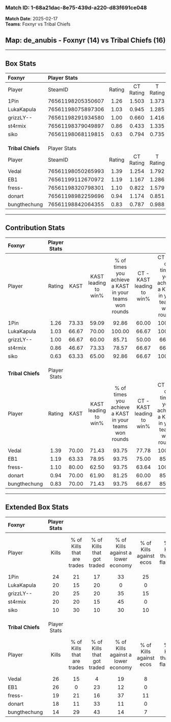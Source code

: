 ### Match ID: 1-68a21dac-8e75-439d-a220-d83f691ce048  
**Match Date**: 2025-02-17  
**Teams**: Foxnyr vs Tribal Chiefs  

## **Map**: de_anubis - Foxnyr (14) vs Tribal Chiefs (16)  
---  

## Box Stats  

| **Foxnyr**        | Player Stats      |        |           |          |       |      |       |         |        |      |     |
| :- | :- | :-: | :-: | :-: | :-: | :-: | :-: | :-: | :-: | :-: | :-: |
| Player            | SteamID           | Rating | CT Rating | T Rating | KAST  | ADR  | Kills | Assists | Deaths | K/D  | HS% |
| 1Pin              | 76561198205350607 |  1.26  |   1.503   |  1.373   | 73.33 | 97.5 |  24   |   11    |   21   | 1.14 | 45  |
| LukaKapula        | 76561198075897306 |  1.03  |   0.945   |  1.285   | 66.67 | 82.9 |  20   |    8    |   22   | 0.91 | 55  |
| grizzLY--         | 76561198291934580 |  1.00  |   0.660   |  1.416   | 66.67 | 71.1 |  20   |    7    |   21   | 0.95 | 45  |
| st4rmix           | 76561198379049897 |  0.86  |   0.433   |  1.335   | 46.67 | 78.7 |  20   |    6    |   22   | 0.91 | 55  |
| siko              | 76561198068119815 |  0.63  |   0.794   |  0.735   | 63.33 | 43.7 |  10   |    6    |   19   | 0.53 | 40  |
|                   |                   |        |           |          |       |      |       |         |        |      |     |
|                   |                   |        |           |          |       |      |       |         |        |      |     |
|                   |                   |        |           |          |       |      |       |         |        |      |     |
| **Tribal Chiefs** | Player Stats      |        |           |          |       |      |       |         |        |      |     |
| Player            | SteamID           | Rating | CT Rating | T Rating | KAST  | ADR  | Kills | Assists | Deaths | K/D  | HS% |
| Vedal             | 76561198050265993 |  1.39  |   1.254   |  1.792   | 70.00 | 97.9 |  26   |    5    |   15   | 1.73 | 65  |
| EB1               | 76561199112670972 |  1.19  |   1.167   |  1.286   | 63.33 | 87.4 |  26   |    3    |   21   | 1.24 | 11  |
| fress-            | 76561198320798301 |  1.10  |   0.822   |  1.579   | 80.00 | 60.1 |  19   |    6    |   17   | 1.12 | 47  |
| donart            | 76561198982259696 |  0.94  |   1.174   |  0.851   | 70.00 | 67.0 |  18   |    8    |   22   | 0.82 | 61  |
| bungthechung      | 76561198842064355 |  0.83  |   0.787   |  0.988   | 70.00 | 62.7 |  14   |    9    |   21   | 0.67 | 64  |
---  

## Contribution Stats  

| **Foxnyr**        | Player Stats |       |                      |                                                        |                           |                                                             |                          |                                                            |
| :- | :-: | :-: | :-: | :-: | :-: | :-: | :-: | :-: |
| Player            |    Rating    | KAST  | KAST leading to win% | % of times you achieve a KAST in your teams won rounds | CT - KAST leading to win% | CT - % of times you achieve a KAST in your teams won rounds | T - KAST leading to win% | T - % of times you achieve a KAST in your teams won rounds |
| 1Pin              |     1.26     | 73.33 |        59.09         |                         92.86                          |           60.00           |                           100.00                            |          58.33           |                           87.50                            |
| LukaKapula        |     1.03     | 66.67 |        70.00         |                         100.00                         |           66.67           |                           100.00                            |          72.73           |                           100.00                           |
| grizzLY--         |     1.00     | 66.67 |        60.00         |                         85.71                          |           50.00           |                            66.67                            |          66.67           |                           100.00                           |
| st4rmix           |     0.86     | 46.67 |        73.33         |                         78.57                          |           66.67           |                            66.67                            |          77.78           |                           87.50                            |
| siko              |     0.63     | 63.33 |        65.00         |                         92.86                          |           66.67           |                           100.00                            |          63.64           |                           87.50                            |
|                   |              |       |                      |                                                        |                           |                                                             |                          |                                                            |
|                   |              |       |                      |                                                        |                           |                                                             |                          |                                                            |
|                   |              |       |                      |                                                        |                           |                                                             |                          |                                                            |
| **Tribal Chiefs** | Player Stats |       |                      |                                                        |                           |                                                             |                          |                                                            |
| Player            |    Rating    | KAST  | KAST leading to win% | % of times you achieve a KAST in your teams won rounds | CT - KAST leading to win% | CT - % of times you achieve a KAST in your teams won rounds | T - KAST leading to win% | T - % of times you achieve a KAST in your teams won rounds |
| Vedal             |     1.39     | 70.00 |        71.43         |                         93.75                          |           77.78           |                           100.00                            |          66.67           |                           88.89                            |
| EB1               |     1.19     | 63.33 |        78.95         |                         93.75                          |           75.00           |                            85.71                            |          81.82           |                           100.00                           |
| fress-            |     1.10     | 80.00 |        62.50         |                         93.75                          |           63.64           |                           100.00                            |          61.54           |                           88.89                            |
| donart            |     0.94     | 70.00 |        61.90         |                         81.25                          |           60.00           |                            85.71                            |          63.64           |                           77.78                            |
| bungthechung      |     0.83     | 70.00 |        71.43         |                         93.75                          |           66.67           |                            85.71                            |          75.00           |                           100.00                           |
---  

## Extended Box Stats  

| **Foxnyr**        | Player Stats |                            |                            |                                    |                         |                              |                                 |        |                             |                                     |                          |                               |                            |
| :- | :-: | :-: | :-: | :-: | :-: | :-: | :-: | :-: | :-: | :-: | :-: | :-: | :-: |
| Player            |    Kills     | % of Kills that are trades | % of Kills that got traded | % of Kills against a lower economy | % of Kills against ecos | % of Kills that are flawless | % of Kills that are close duels | Deaths | % of Deaths that get traded | % of Deaths against a lower economy | % of Deaths against ecos | % of Deaths that are flawless | % of Deaths that are close |
| 1Pin              |      24      |             21             |             17             |                 33                 |           25            |              63              |                4                |   21   |             43              |                 14                  |            5             |              24               |             24             |
| LukaKapula        |      20      |             15             |             20             |                 0                  |            0            |              60              |                5                |   22   |             27              |                 18                  |            5             |              64               |             5              |
| grizzLY--         |      20      |             25             |             20             |                 35                 |           15            |              70              |                0                |   21   |             10              |                 10                  |            5             |              76               |             10             |
| st4rmix           |      20      |             20             |             15             |                 45                 |            0            |              55              |                5                |   22   |              0              |                  9                  |            5             |              68               |             5              |
| siko              |      10      |             30             |             10             |                 30                 |           10            |              80              |                0                |   19   |             26              |                  5                  |            0             |              53               |             5              |
|                   |              |                            |                            |                                    |                         |                              |                                 |        |                             |                                     |                          |                               |                            |
|                   |              |                            |                            |                                    |                         |                              |                                 |        |                             |                                     |                          |                               |                            |
|                   |              |                            |                            |                                    |                         |                              |                                 |        |                             |                                     |                          |                               |                            |
| **Tribal Chiefs** | Player Stats |                            |                            |                                    |                         |                              |                                 |        |                             |                                     |                          |                               |                            |
| Player            |    Kills     | % of Kills that are trades | % of Kills that got traded | % of Kills against a lower economy | % of Kills against ecos | % of Kills that are flawless | % of Kills that are close duels | Deaths | % of Deaths that get traded | % of Deaths against a lower economy | % of Deaths against ecos | % of Deaths that are flawless | % of Deaths that are close |
| Vedal             |      26      |             15             |             4              |                 19                 |            8            |              77              |                4                |   15   |              7              |                 20                  |            0             |              67               |             7              |
| EB1               |      26      |             0              |             23             |                 12                 |            0            |              54              |               15                |   21   |             10              |                 19                  |            0             |              76               |             0              |
| fress-            |      19      |             21             |             16             |                 37                 |           11            |              58              |               11                |   17   |             29              |                 24                  |            6             |              82               |             0              |
| donart            |      18      |             11             |             33             |                 11                 |            0            |              44              |               11                |   22   |             23              |                 18                  |            0             |              59               |             5              |
| bungthechung      |      14      |             29             |             43             |                 14                 |            7            |              57              |                7                |   21   |             14              |                 19                  |            0             |              48               |             5              |
